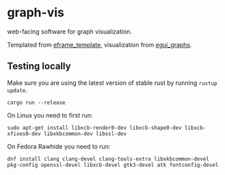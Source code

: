# graph-vis

web-facing software for graph visualization. 

Templated from [eframe_template](https://github.com/emilk/eframe_template/), visualization from [egui_graphs](https://github.com/blitzarx1/egui_graphs).

## Testing locally

Make sure you are using the latest version of stable rust by running `rustup update`.

`cargo run --release`

On Linux you need to first run:

`sudo apt-get install libxcb-render0-dev libxcb-shape0-dev libxcb-xfixes0-dev libxkbcommon-dev libssl-dev`

On Fedora Rawhide you need to run:

`dnf install clang clang-devel clang-tools-extra libxkbcommon-devel pkg-config openssl-devel libxcb-devel gtk3-devel atk fontconfig-devel`
